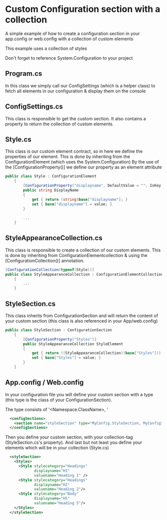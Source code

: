 # Custom Configuration section with a collection

A simple example of how to create a configuration section in your app.config or web.config with a collection of custom elements

This example uses a collection of styles

Don't forget to reference System.Configuration to your project

## Program.cs
In this class we simply call our ConfigSettings (which is a helper class) to fetch all elements in our configuration & display them on the console

## ConfigSettings.cs
This class is responsible to get the custom section.
It also contains a property to return the collection of custom elements.

## Style.cs
This class is our custom element contract, so in here we define the properties of our element.
This is done by inheriting from the ConfigurationElement (which uses the System.Configuration)
By the use of the [ConfigurationProperty()] we define our property as an element attribute
```csharp
public class Style : ConfigurationElement
    {
        [ConfigurationProperty("displayname", DefaultValue = "", IsKey = true, IsRequired = true)]
        public string DisplayName
        {
            get { return (string)base["displayname"]; }
            set { base["displayname"] = value; }
        }
        
        ...
    }
```

## StyleAppearanceCollection.cs
This class is responsible to create a collection of our custom elements. This is done by inheriting from ConfigurationElementcollection & using the [ConfigurationCollection()] annotation.

```csharp
[ConfigurationCollection(typeof(Style))]
public class StyleAppearanceCollection : ConfigurationElementCollection
    {
        ...
    }
```

## StyleSection.cs
This class inherits from ConfigurationSection and will return the content of your custom section (this class is also referenced in your App/web.config)
```csharp
public class StyleSection : ConfigurationSection
    {
        [ConfigurationProperty("Styles")]
        public StyleAppearanceCollection StyleElement
        {
            get { return ((StyleAppearanceCollection)(base["Styles"])); }
            set { base["Styles"] = value; }
        }
    }
```

## App.config / Web.config
In your configuration file you will define your custom section with a type (this type is the class of your ConfigurationSection).

The type consists of '<Namespace.ClassName>, <AssemblyName>'

```xml
  <configSections>
    <section name="styleSection" type="MyConfig.StyleSection, MyConfig"/>
  </configSections>
```


Then you define your custom section, with your collection-tag (StyleSection.cs's property). And last but not least you define your elements which will be in your collection (Style.cs)

```xml
  <styleSection>
    <Styles>
      <Style stylecategory="Headings"
             displayname="H1"
             valuename="Heading 1" />
      <Style stylecategory="Headings"
             displayname="H2"
             valuename="Heading 2"/>
      <Style stylecategory="Body"
             displayname="H5"
             valuename="Heading 5"/>
    </Styles>
  </styleSection>
  ```
